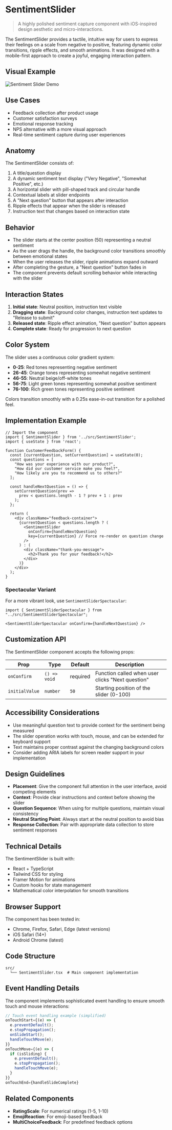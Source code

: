 # SentimentSlider

> A highly polished sentiment capture component with iOS-inspired design aesthetic and micro-interactions.

The SentimentSlider provides a tactile, intuitive way for users to express their feelings on a scale from negative to positive, featuring dynamic color transitions, ripple effects, and smooth animations. It was designed with a mobile-first approach to create a joyful, engaging interaction pattern.

## Visual Example

![Sentiment Slider Demo](../assets/IMG_2920.png)

## Use Cases

- Feedback collection after product usage
- Customer satisfaction surveys
- Emotional response tracking
- NPS alternative with a more visual approach
- Real-time sentiment capture during user experiences

## Anatomy

The SentimentSlider consists of:
1. A title/question display
2. A dynamic sentiment text display ("Very Negative", "Somewhat Positive", etc.)
3. A horizontal slider with pill-shaped track and circular handle
4. Contextual labels at slider endpoints
5. A "Next question" button that appears after interaction
6. Ripple effects that appear when the slider is released
7. Instruction text that changes based on interaction state

## Behavior

- The slider starts at the center position (50) representing a neutral sentiment
- As the user drags the handle, the background color transitions smoothly between emotional states
- When the user releases the slider, ripple animations expand outward
- After completing the gesture, a "Next question" button fades in
- The component prevents default scrolling behavior while interacting with the slider

## Interaction States

1. **Initial state**: Neutral position, instruction text visible
2. **Dragging state**: Background color changes, instruction text updates to "Release to submit"
3. **Released state**: Ripple effect animation, "Next question" button appears
4. **Complete state**: Ready for progression to next question

## Color System

The slider uses a continuous color gradient system:
- **0-25**: Red tones representing negative sentiment
- **26-45**: Orange tones representing somewhat negative sentiment
- **46-55**: Neutral beige/off-white tones
- **56-75**: Light green tones representing somewhat positive sentiment
- **76-100**: Rich green tones representing positive sentiment

Colors transition smoothly with a 0.25s ease-in-out transition for a polished feel.

## Implementation Example

```tsx
// Import the component
import { SentimentSlider } from '../src/SentimentSlider';
import { useState } from 'react';

function CustomerFeedbackForm() {
  const [currentQuestion, setCurrentQuestion] = useState(0);
  const questions = [
    "How was your experience with our product?",
    "How did our customer service make you feel?",
    "How likely are you to recommend us to others?"
  ];
  
  const handleNextQuestion = () => {
    setCurrentQuestion(prev => 
      prev < questions.length - 1 ? prev + 1 : prev
    );
  };
  
  return (
    <div className="feedback-container">
      {currentQuestion < questions.length ? (
        <SentimentSlider 
          onConfirm={handleNextQuestion}
          key={currentQuestion} // Force re-render on question change
        />
      ) : (
        <div className="thank-you-message">
          <h2>Thank you for your feedback!</h2>
        </div>
      )}
    </div>
  );
}
```
### Spectacular Variant
For a more vibrant look, use `SentimentSliderSpectacular`:
```tsx
import { SentimentSliderSpectacular } from "../src/SentimentSliderSpectacular";

<SentimentSliderSpectacular onConfirm={handleNextQuestion} />
```


## Customization API

The SentimentSlider component accepts the following props:

| Prop | Type | Default | Description |
|------|------|---------|-------------|
| `onConfirm` | `() => void` | required | Function called when user clicks "Next question" |
| `initialValue` | `number` | `50` | Starting position of the slider (0-100) |

## Accessibility Considerations

- Use meaningful question text to provide context for the sentiment being measured
- The slider operation works with touch, mouse, and can be extended for keyboard support
- Text maintains proper contrast against the changing background colors
- Consider adding ARIA labels for screen reader support in your implementation

## Design Guidelines

- **Placement**: Give the component full attention in the user interface, avoid competing elements
- **Context**: Provide clear instructions and context before showing the slider
- **Question Sequence**: When using for multiple questions, maintain visual consistency
- **Neutral Starting Point**: Always start at the neutral position to avoid bias
- **Response Collection**: Pair with appropriate data collection to store sentiment responses

## Technical Details

The SentimentSlider is built with:
- React + TypeScript
- Tailwind CSS for styling
- Framer Motion for animations
- Custom hooks for state management
- Mathematical color interpolation for smooth transitions

## Browser Support

The component has been tested in:
- Chrome, Firefox, Safari, Edge (latest versions)
- iOS Safari (14+)
- Android Chrome (latest)

## Code Structure

```
src/
  └── SentimentSlider.tsx  # Main component implementation
```

## Event Handling Details

The component implements sophisticated event handling to ensure smooth touch and mouse interactions:

```typescript
// Touch event handling example (simplified)
onTouchStart={(e) => {
  e.preventDefault(); 
  e.stopPropagation();
  onSlideStart();
  handleTouchMove(e);
}}
onTouchMove={(e) => {
  if (isSliding) {
    e.preventDefault();
    e.stopPropagation();
    handleTouchMove(e);
  }
}}
onTouchEnd={handleSlideComplete}
```

## Related Components

- **RatingScale**: For numerical ratings (1-5, 1-10)
- **EmojiReaction**: For emoji-based feedback
- **MultiChoiceFeedback**: For predefined feedback options